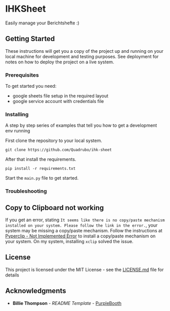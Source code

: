 # IHKSheet

Easily manage your Berichtshefte :)

## Getting Started

These instructions will get you a copy of the project up and running on your local machine for development and testing purposes. See deployment for notes on how to deploy the project on a live system.

### Prerequisites

To get started you need:
- google sheets file setup in the required layout
- google service account with credentials file

### Installing

A step by step series of examples that tell you how to get a development env running


First clone the repository to your local system.

```shell
git clone https://github.com/Quadrubo/ihk-sheet
```

After that install the requirements.

```shell
pip install -r requirements.txt
```
Start the `main.py` file to get started.

### Troubleshooting

## Copy to Clipboard not working

If you get an error, stating `It seems like there is no copy/paste mechanism installed on your system. Please follow the link in the error.`, your system may be missing a copy/paste mechanism.
Follow the instructions at [Pyperclip - Not Implemented Error](https://pyperclip.readthedocs.io/en/latest/index.html#not-implemented-error) to install a copy/paste mechanism on your system.
On my system, installing `xclip` solved the issue.

## License

This project is licensed under the MIT License - see the [LICENSE.md](LICENSE.md) file for details

## Acknowledgments

* **Billie Thompson** - *README Template* - [PurpleBooth](https://github.com/PurpleBooth)
